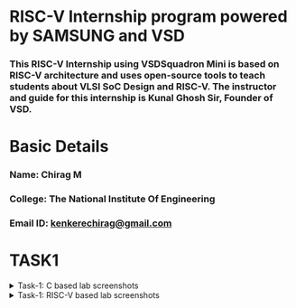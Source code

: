 # RISC-V Internship program powered by SAMSUNG and VSD
### This RISC-V Internship using VSDSquadron Mini is based on RISC-V architecture and uses open-source tools to teach students about VLSI SoC Design and RISC-V. The instructor and guide for this internship is Kunal Ghosh Sir, Founder of VSD.

# Basic Details

### Name: Chirag M
### College: The National Institute Of Engineering
### Email ID: kenkerechirag@gmail.com

# TASK1 
<details>
<summary> Task-1: C based lab screenshots </summary>
<br>
  
![image_alt](https://github.com/Chiragkenkere/samsung_riscv/blob/f4b02a2d079299068b25d2ff50cddfaaec37ef16/C_code.jpeg)
  
![image_alt](https://github.com/Chiragkenkere/samsung_riscv/blob/60aff8d95440c69f353e36beca910f7d8e8eddf8/C-code_output.jpeg)

</details>

<details>
<summary> Task-1: RISC-V based lab screenshots </summary>
<br>

![image_alt](https://github.com/Chiragkenkere/samsung_riscv/blob/78afb23f67a2a40dbf2336174575b4a615a695d7/Riscv_command.jpeg)

![image_alt](

![image_alt](
